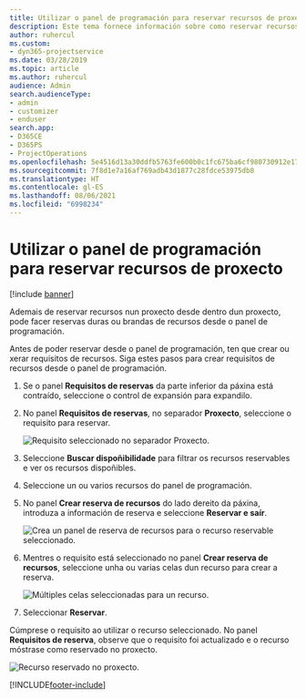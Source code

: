 ```yaml
---
title: Utilizar o panel de programación para reservar recursos de proxecto
description: Este tema fornece información sobre como reservar recursos.
author: ruhercul
ms.custom:
- dyn365-projectservice
ms.date: 03/28/2019
ms.topic: article
ms.author: ruhercul
audience: Admin
search.audienceType:
- admin
- customizer
- enduser
search.app:
- D365CE
- D365PS
- ProjectOperations
ms.openlocfilehash: 5e4516d13a30ddfb5763fe600b0c1fc675ba6cf980730912e1795cc3d6f4991f
ms.sourcegitcommit: 7f8d1e7a16af769adb43d1877c28fdce53975db8
ms.translationtype: HT
ms.contentlocale: gl-ES
ms.lasthandoff: 08/06/2021
ms.locfileid: "6998234"
---
```

# <a name="use-the-schedule-board-to-book-project-resources"></a>Utilizar o panel de programación para reservar recursos de proxecto

[!include [banner](../includes/psa-now-project-operations.md)]

Ademais de reservar recursos nun proxecto desde dentro dun proxecto, pode facer reservas duras ou brandas de recursos desde o panel de programación.

Antes de poder reservar desde o panel de programación, ten que crear ou xerar requisitos de recursos. Siga estes pasos para crear requisitos de recursos desde o panel de programación.

1. Se o panel **Requisitos de reservas** da parte inferior da páxina está contraído, seleccione o control de expansión para expandilo.
2. No panel **Requisitos de reservas**, no separador **Proxecto**, seleccione o requisito para reservar.

    ![Requisito seleccionado no separador Proxecto.](media/Resource-Management-image73.png)

3. Seleccione **Buscar dispoñibilidade** para filtrar os recursos reservables e ver os recursos dispoñibles. 
4. Seleccione un ou varios recursos do panel de programación. 
5. No panel **Crear reserva de recursos** do lado dereito da páxina, introduza a información de reserva e seleccione **Reservar e saír**.

    ![Crea un panel de reserva de recursos para o recurso reservable seleccionado.](media/Resource-Management-image74.png)

6. Mentres o requisito está seleccionado no panel **Crear reserva de recursos**, seleccione unha ou varias celas dun recurso para crear a reserva.

    ![Múltiples celas seleccionadas para un recurso.](media/Resource-Management-image75.png)

7. Seleccionar **Reservar**.

Cúmprese o requisito ao utilizar o recurso seleccionado. No panel **Requisitos de reserva**, observe que o requisito foi actualizado e o recurso móstrase como reservado no proxecto.

![Recurso reservado no proxecto.](media/Resource-Management-image76.png)


[!INCLUDE[footer-include](../includes/footer-banner.md)]